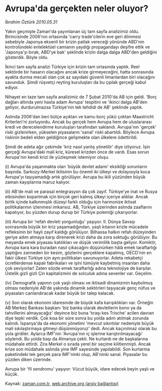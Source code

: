 # Avrupa'da gerçekten neler oluyor?

*İbrahim Öztürk 2010.05.31*

<td class="columnist-detail">
<p>Yakın geçmişte Zaman'da yayımlanan üç tam sayfa analizimiz oldu. Birincisinde 2006'nın ortasında 'carry trade'cilerin eve geri dönmesi sebebiyle Japonya eksenli bir krizin patlak vereceği yönünde ABD'nin kontrolündeki entelektüel camianın yaydığı propagandayı deşifre ettik ve 'Japonya'yı bırak, ABD'ye bak' şeklinde krizin dalga dalga ABD'den geldiğini gösterdik. Böyle oldu.</p>
<p>
<div id="haberMetinDiv">
<p>İkinci tam sayfa analizi Türkiye için krizin tam ortasında yaptık. Reel sektörde bir hasarın olacağını ancak krize girmeyeceğini, hatta sonrasında ayakta durma mecali olan çok az sayıdaki güvenli limanlardan biri olacağını savunduk. Şimdi rüşvetçi reyting kuruluşları da bu çıplak gerçeği kabul ediyor.
<p>Nihayet en taze tam sayfa analizimiz de 7 Şubat 2010'da AB için geldi. 'Borç dağları altında yeni hasta adam Avrupa' tespitini ve 'ikinci dalga AB'den geliyor, durdurulmazsa Türkiye'nin tek tehdidi de AB' şeklinde yaptık.
<p>Aslında 2006'dan beri bütçe açıkları ve kamu borç yükü çoktan Maastricht Kriterleri'ni zorluyordu. Ancak bu gerçek hem Avrupa hem de uluslararası kredi ve derecelendirme kuruluşları tarafından saklandı. Avrupa'nın 'gerçek' riski gizlenirken, yükselen piyasaların 'sanal' riski abartıldı. Böylece Avrupa riskinin bedeli elden geldiğince gelişmekte olan ülkelere ödettirildi.
<p>Şimdi de adeta ağır çekimde 'kriz nasıl yanlış yönetilir' diye izliyoruz. İşin gerçeği Avrupa'daki mali kriz, küresel krizden önce de vardı. Esas sorun Avrupa'nın kendi krizi ile yüzleşmek istemiyor oluşu.
<p>(i) Avrupa'da yaşanmakta olan 'büyük devlet adamı' eksikliği sorunların başında. Sarkozy-Merkel ikilisinin bu önemli iki ülkeyi ve dolayısıyla koca Avrupa'yı taşıyamadığı artık görülüyor. Avrupa bu ikili yüzünden büyük zaman kayıplarına maruz kalıyor.
<p>(ii) AB'de mali ve parasal entegrasyon da çok zayıf. Türkiye'ye inat ve Rusya etkisinden kopartmak için birçok geri kalmış ülkeyi içeriye aldılar. Ancak birlik içinde kalkınmışlık düzeyi farklı olduğu için harmonize iktisat politikalarının izlenmesi imkansız. AB, Türkiye üzerinden aslında zaaflarını kapatıyor, bu yüzden durup durup bir Türkiye polemiği çıkarıyorlar.
<p>(iii) Avrupa bir 'refah devleti yorgunluğu' yaşıyor. II. Dünya Savaşı sonrasında büyük bir kriz yaşamadığından, yaşlı kıtanın krizle mücadele refleksinin bir hayli zayıf kaldığı görülüyor. Bilhassa halkın refah düzeyinden geriye adım atmaya karşı direnerek krizi daha da zora soktuğu görülüyor. Bu meyanda emek piyasası katılıkları ve düşük verimlilik başta geliyor. Komiktir, Avrupa kara kara buradan nasıl çıkacağını düşünürken hâlâ emek taraftarlığı yaptığını zanneden bir kesim, gözlerini gerçeklere kapatmış, OECD'nin en fakir ülkesi Türkiye için aynı politikaları savunuyorlar. Adeta rekabetçi ücretlerdense kapalı fabrikaları ve işini tümüyle kaybetmiş insanları daha çok seviyorlar! Zaten sözde emek taraftarlığı adına teknolojiye de karşılar. Üstelik gizli gizli Çin kapitalizmini de solculuk adına sevenler var. Geçelim.
<p>(iv) Demografik yapının çok yaşlı olması ve iktisadi dinamizmin kaybolmuş olması nedeniyle AB'de yakında dinamik sektörleri taşıyacak genç nüfus ve piyasaları canlandıracak kadar büyük bir talep kalacak. 
<p>(v) Son olarak ekonomi idaresinde de büyük kafa karışıklıkları var. Örneğin AB Merkez Bankası başkanı 'biz banka olarak devletlerin bono ya da tahvillerini almayacağız' deyince biz buna 'tıraşı kes Trische' acilen davran diye tepki verdik. Çok kısa bir süre sonra bu yolda adım atılmak zorunda kalındı. İspanya'da da ekonomi yönetimi 'mevcut sıkıntılar nedeniyle büyük mali sıkılaştırmaya gitmeyi düşünmüyoruz' dedi. Ancak kaçınılmaz olarak bu yola girdiler. Aylarca IMF'nin 'Avrupa'nın iç işlerine karıştırılmayacağı' söylendi. Bu yolda başı da Almanya çekti. Ne kurtardı ne de başkalarına müdahale ettirdi. Zira Merkel o sırada yerel bir seçime kilitlenmişti. Ancak krize son müdahale aslında yine IMF sayesinde yapılabildi. Son kurtarma paketindeki tek gerçek para IMF'ninki olup, AB'ninki sanal. Piyasalar bu yüzden diken üzerinde.
<p>Avrupa bir 'fil sendromu' yaşıyor: Vücut büyük, idare edecek beyin yaşlı ve küçük.</p></p></p></p></p></p></p></p></p></p></div>
</p>
<a href="http://web.archive.org/web/20110107023534/mailto:i.ozturk@zaman.com.tr">
</a></td>

Kaynak: [zaman.com.tr](http://zaman.com.tr/yazar.do?yazino=989935), [web.archive.org (arşiv bağlantısı)](http://web.archive.org/web/20110107023534/http://www.zaman.com.tr/yazar.do?yazino=989935)
